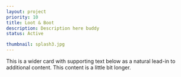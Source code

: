 ```yaml
---
layout: project
priority: 10
title: Loot & Boot
description: Description here buddy
status: Active

thumbnail: splash3.jpg
---
```



This is a wider card with supporting text below as a natural lead-in to additional
            content.
            This content is a little bit longer.